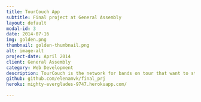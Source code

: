 ```yaml
---
title: TourCouch App
subtitle: Final project at General Assembly
layout: default
modal-id: 3
date: 2014-07-16
img: golden.png
thumbnail: golden-thumbnail.png
alt: image-alt
project-date: April 2014
client: General Assembly
category: Web Development
description: TourCouch is the network for bands on tour that want to stay with locals and for discreet locals with a couch to spare. 
github: github.com/elenamvk/final_prj
heroku: mighty-everglades-9747.herokuapp.com/

---
```

